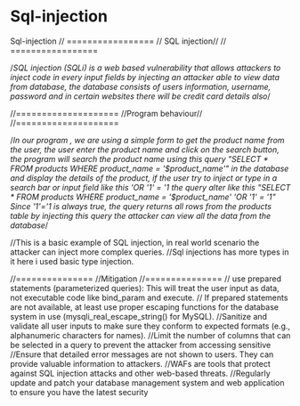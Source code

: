 # Sql-injection
Sql-injection
// =================
// SQL injection//
// =================

/*SQL injection (SQLi) is a web based vulnerability that allows attackers to inject code in every input fields by injecting an attacker able to view data from database, the database consists of users information, username, password and in certain websites there will be credit card details also*/

//====================
//Program behaviour//
//====================

/*In our program , we are using a simple form to get the product name from the user, the user enter the product name and click on the search button, the program will search the product name using this query "SELECT * FROM products WHERE product_name = '$product_name'" in the database and display the details of the product, if the user try to inject or type in a search bar or input field like this 'OR '1' = '1 the query alter like this "SELECT * FROM products WHERE product_name = '$product_name' 'OR '1' = '1" Since '1'='1 is always true, the query returns all rows from the products table by injecting this query the attacker can view all the data from the database*/

//This is a basic example of SQL injection, in real world scenario the attacker can inject more complex queries.
//Sql injections has more types in it here i used basic type injection.

//===============
//Mitigation
//===============
// use prepared statements (parameterized queries): This will treat the user input as data, not executable code like bind_param and execute.
// If prepared statements are not available, at least use proper escaping functions for the database system in use (mysqli_real_escape_string() for MySQL).
//Sanitize and validate all user inputs to make sure they conform to expected formats (e.g., alphanumeric characters for names).
//Limit the number of columns that can be selected in a query to prevent the attacker from accessing sensitive
//Ensure that detailed error messages are not shown to users. They can provide valuable information to attackers.
//WAFs are tools that protect against SQL injection attacks and other web-based threats.
//Regularly update and patch your database management system and web application to ensure you have the latest security
